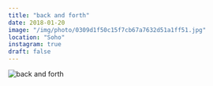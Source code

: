 ```yaml
---
title: "back and forth"
date: 2018-01-20
image: "/img/photo/0309d1f50c15f7cb67a7632d51a1ff51.jpg"
location: "Soho"
instagram: true
draft: false
---
```


![back and forth](/img/photo/0309d1f50c15f7cb67a7632d51a1ff51.jpg)
